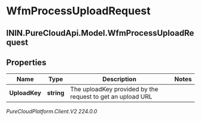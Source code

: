 # WfmProcessUploadRequest

## ININ.PureCloudApi.Model.WfmProcessUploadRequest

## Properties

|Name | Type | Description | Notes|
|------------ | ------------- | ------------- | -------------|
| **UploadKey** | **string** | The uploadKey provided by the request to get an upload URL | |



_PureCloudPlatform.Client.V2 224.0.0_
